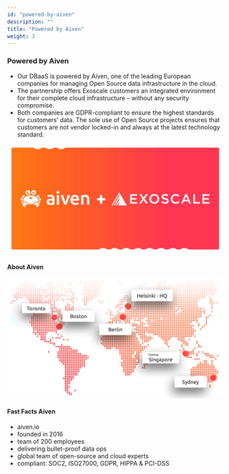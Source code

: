 ```yaml
---
id: "powered-by-aiven"
description: ""
title: "Powered by Aiven"
weight: 3
---
```


### Powered by Aiven

- Our DBaaS is powered by Aiven, one of the leading European companies for managing Open Source data infrastructure in the cloud.
- The partnership offers Exoscale customers an integrated environment for their complete cloud infrastructure – without any security compromise.
- Both companies are GDPR-compliant to ensure the highest standards for customers’ data. The sole use of Open Source projects ensures that customers are not vendor locked-in and always at the latest technology standard.

![aiven-exoscale](aiven-exoscale.png) 

#### **About Aiven**

![about-aiven](about-aiven.png) 

#### **Fast Facts Aiven**

- aiven.io
- founded in 2016
- team of 200 employees
- delivering bullet-proof data ops
- global team of open-source and cloud experts
- compliant: SOC2, ISO27000, GDPR, HIPPA & PCI-DSS
